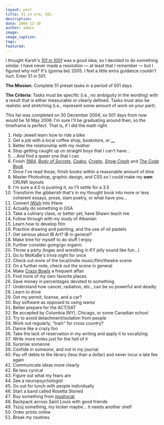 ```yaml
---
layout: post
title: 51 in erm, 501
description:
date: 2004-12-30
author: admin
image:
image_caption:
tags:
featured:
---
```


I thought Karsh's _[101 in 1001](https://www.blackgayblogger.com/archives/2004/12/27/101_in_1001/)_ was a good idea, so I decided to do something similar. I have never made a resolution — at least that I remember — but I figured why not? It's (gonna be) 2005. I feel a little extra guidance couldn't hurt. Enter 51 in 501.

**The Mission:** Complete 51 preset tasks in a period of 501 days.

**The Criteria:** Tasks must be specific (i.e., no ambiguity in the wording) with a result that is either measurable or clearly defined. Tasks must also be realistic and stretching (i.e., represent some amount of work on your part).

This list was completed on 30 December 2004, so 501 days from now would be 14 May 2006. I'm sure I'll be graduating around then, so the timeframe is perfect. That is, if I did the math right.

1. Help Jewell learn how to ride a bike
2. Get a job with a local coffee shop, bookstore, or **\_\_**
3. Better the relationship with my mother
4. Stop getting caught up on straight boys that I can't have...
5. ...And find a queer one that I can
6. Finish _[1984](https://amazon.com/exec/obidos/tg/detail/-/0452262933/002-1974510-3363216?v=glance)_, _[Body of Secrets](https://www.amazon.com/exec/obidos/ASIN/0385499086/qid=1104394478/sr=2-1/ref=pd_ka_b_2_1/002-1974510-3363216)_, _[Codes](https://www.amazon.com/exec/obidos/tg/detail/-/1579120407/qid=1104394513/sr=1-1/ref=sr_1_1/002-1974510-3363216?v=glance&s=books)_, _[Crypto](https://www.amazon.com/exec/obidos/ASIN/0140244328/qid=1104394533/sr=2-1/ref=pd_ka_b_2_1/002-1974510-3363216)_, _[Snow Crash](https://www.amazon.com/exec/obidos/ASIN/0553380958/qid=1104394559/sr=2-1/ref=pd_ka_b_2_1/002-1974510-3363216)_ and _[The Code Book](https://www.amazon.com/exec/obidos/ASIN/0385495323/qid=1104394588/sr=2-1/ref=pd_ka_b_2_1/002-1974510-3363216)_
7. Once I've read those, finish books within a reasonable amount of time
8. Master Photoshop, graphic design, and CSS so I could make my **own** CRUNK layouts
9. I'm sure a 4.0 is pushing it, so I'll settle for a 3.5
10. Transform the gibberish that's in my thought book into more or less coherent essays, prose, slam poetry, or what have you...
11. Convert [iWish](https://boison.org/iWish/) into iHave
12. Actually do something in GSA
13. Take a culinary class, or better yet, have Shawn teach me
14. Follow through with my study of Albanian
15. Learn how to develop film
16. Practice drawing and painting, and the use of oil pastels
17. Get serious about IB Art? IB in general?
18. Make time for myself to do stuff I enjoy
19. Further consider going/go organic
20. Throw a party (togas and wrestling in KY jelly sound like fun...)
21. Go to MoKaBe's trivia night for once
22. Check out more of the local/indie music/film/theatre scene
23. On a further note, check out the scene in general
24. Make [Crazy Bowls](https://crazybowlsandwraps.com/) a frequent affair
25. Find more of my own favorite places
26. Save money in percentages devoted to something
27. Understand how cancer, radiation, etc., can be so powerful and deadly
28. Learn to drive
29. Get my permit, license, and a car?
30. Buy software as opposed to using warez
31. Better prepare for the ACT/SAT
32. Be accepted by Columbia (NY), Chicago, or some Canadian school
33. Try to avoid detachment/isolation from people
34. Work out regularly, "train" for cross country?
35. Dance like a crazy foo
36. Take the lack of reservation in my writing and apply it to vocalizing
37. Write more notes just for the hell of it
38. Surprise someone
39. Confide in some*one*, and not in my journal
40. Pay off debts to the library (less than a dollar) and never incur a late fee again
41. Communicate ideas more clearly
42. Be less cynical
43. Figure out what my fears are
44. See a neuropsychologist
45. Go out for lunch with people individually
46. Start a band called Rosetta Stoned
47. Buy something from [mushycat](https://mushycat.com/)
48. Backpack across Saint Louis with good friends
49. Tszuj something, my locker maybe... it needs another shelf
50. Order prints online
51. Break my routines
